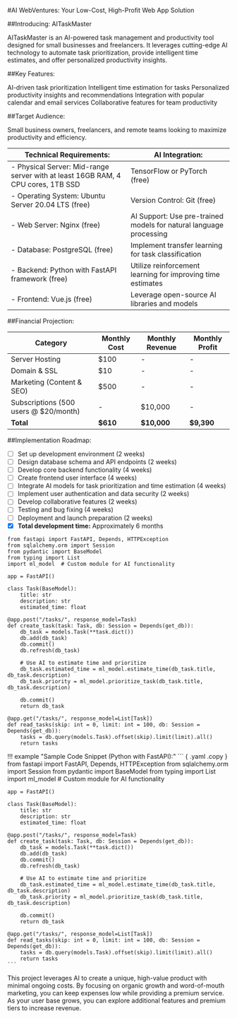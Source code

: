 #AI WebVentures: Your Low-Cost, High-Profit Web App Solution

##Introducing: AITaskMaster

AITaskMaster is an AI-powered task management and productivity tool designed for small businesses and freelancers. It leverages cutting-edge AI technology to automate task prioritization, provide intelligent time estimates, and offer personalized productivity insights.

##Key Features:

AI-driven task prioritization
Intelligent time estimation for tasks
Personalized productivity insights and recommendations
Integration with popular calendar and email services
Collaborative features for team productivity

##Target Audience:

Small business owners, freelancers, and remote teams looking to maximize productivity and efficiency.

|**Technical Requirements:**                                                         | **AI Integration:**                                                    |
| ---------------------------------------------------------------------------------- | ---------------------------------------------------------------------- |
| - Physical Server: Mid-range server with at least 16GB RAM, 4 CPU cores, 1TB SSD   | TensorFlow or PyTorch (free)                                           |
| - Operating System: Ubuntu Server 20.04 LTS (free)                                 | Version Control: Git (free)                                            |
| - Web Server: Nginx (free)                                                         | AI Support: Use pre-trained models for natural language processing     |
| - Database: PostgreSQL (free)                                                      | Implement transfer learning for task classification                    |
| - Backend: Python with FastAPI framework (free)                                    | Utilize reinforcement learning for improving time estimates            |
| - Frontend: Vue.js (free)                                                          | Leverage open-source AI libraries and models                           |

##Financial Projection:

| **Category**                            |**Monthly Cost**     | **Monthly Revenue**    | **Monthly Profit**    |
| --------------------------------------- | ------------------- | ---------------------- | --------------------- |
| Server Hosting                          | $100                | -                      | -                     |
| Domain & SSL                            | $10                 | -                      | -                     |
| Marketing (Content & SEO)               | $500	            | -                      | -                     |
| Subscriptions (500 users @ $20/month)   | -                   | $10,000                | -                     |
| **Total**                               | **$610**            | **$10,000**            | **$9,390**            |

##Implementation Roadmap:
- [ ] Set up development environment (2 weeks)
- [ ] Design database schema and API endpoints (2 weeks)
- [ ] Develop core backend functionality (4 weeks)
- [ ] Create frontend user interface (4 weeks)
- [ ] Integrate AI models for task prioritization and time estimation (4 weeks)
- [ ] Implement user authentication and data security (2 weeks)
- [ ] Develop collaborative features (2 weeks)
- [ ] Testing and bug fixing (4 weeks)
- [ ] Deployment and launch preparation (2 weeks)
- [x] **Total development time:** Approximately 6 months

```  { .yaml .copy }
from fastapi import FastAPI, Depends, HTTPException
from sqlalchemy.orm import Session
from pydantic import BaseModel
from typing import List
import ml_model  # Custom module for AI functionality

app = FastAPI()

class Task(BaseModel):
    title: str
    description: str
    estimated_time: float

@app.post("/tasks/", response_model=Task)
def create_task(task: Task, db: Session = Depends(get_db)):
    db_task = models.Task(**task.dict())
    db.add(db_task)
    db.commit()
    db.refresh(db_task)
    
    # Use AI to estimate time and prioritize
    db_task.estimated_time = ml_model.estimate_time(db_task.title, db_task.description)
    db_task.priority = ml_model.prioritize_task(db_task.title, db_task.description)
    
    db.commit()
    return db_task

@app.get("/tasks/", response_model=List[Task])
def read_tasks(skip: int = 0, limit: int = 100, db: Session = Depends(get_db)):
    tasks = db.query(models.Task).offset(skip).limit(limit).all()
    return tasks
```

!!! example "Sample Code Snippet (Python with FastAPI):"
    ``` { .yaml .copy }
    from fastapi import FastAPI, Depends, HTTPException
    from sqlalchemy.orm import Session
    from pydantic import BaseModel
    from typing import List
    import ml_model  # Custom module for AI functionality
    
    app = FastAPI()
    
    class Task(BaseModel):
        title: str
        description: str
        estimated_time: float
    
    @app.post("/tasks/", response_model=Task)
    def create_task(task: Task, db: Session = Depends(get_db)):
        db_task = models.Task(**task.dict())
        db.add(db_task)
        db.commit()
        db.refresh(db_task)
        
        # Use AI to estimate time and prioritize
        db_task.estimated_time = ml_model.estimate_time(db_task.title, db_task.description)
        db_task.priority = ml_model.prioritize_task(db_task.title, db_task.description)
        
        db.commit()
        return db_task
    
    @app.get("/tasks/", response_model=List[Task])
    def read_tasks(skip: int = 0, limit: int = 100, db: Session = Depends(get_db)):
        tasks = db.query(models.Task).offset(skip).limit(limit).all()
        return tasks
    ```

This project leverages AI to create a unique, high-value product with minimal ongoing costs. By focusing on organic growth and word-of-mouth marketing, you can keep expenses low while providing a premium service. As your user base grows, you can explore additional features and premium tiers to increase revenue.
